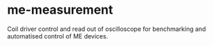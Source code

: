 # me-measurement
Coil driver control and read out of oscilloscope for benchmarking and automatised control of ME devices.
